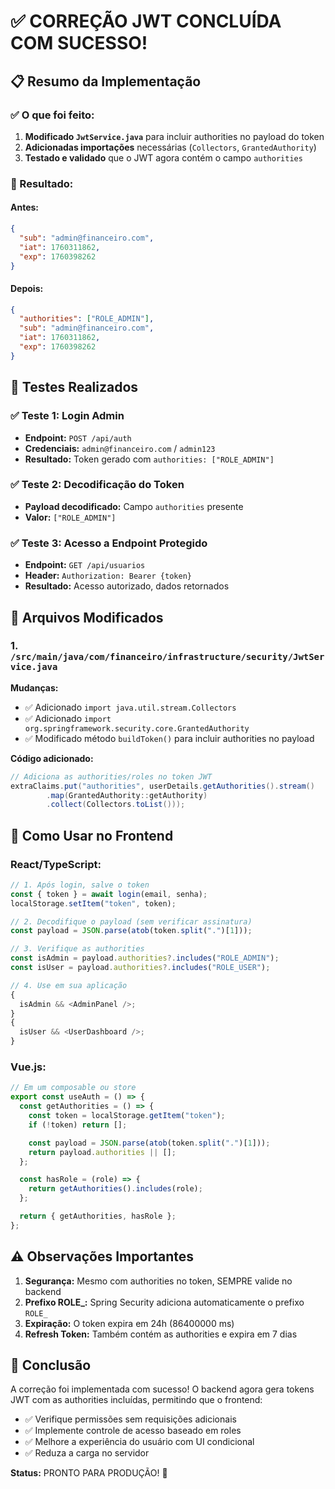 # ✅ CORREÇÃO JWT CONCLUÍDA COM SUCESSO!

## 📋 Resumo da Implementação

### ✅ O que foi feito:

1. **Modificado `JwtService.java`** para incluir authorities no payload do token
2. **Adicionadas importações** necessárias (`Collectors`, `GrantedAuthority`)
3. **Testado e validado** que o JWT agora contém o campo `authorities`

### 🎯 Resultado:

#### Antes:

```json
{
  "sub": "admin@financeiro.com",
  "iat": 1760311862,
  "exp": 1760398262
}
```

#### Depois:

```json
{
  "authorities": ["ROLE_ADMIN"],
  "sub": "admin@financeiro.com",
  "iat": 1760311862,
  "exp": 1760398262
}
```

## 🧪 Testes Realizados

### ✅ Teste 1: Login Admin

- **Endpoint:** `POST /api/auth`
- **Credenciais:** `admin@financeiro.com` / `admin123`
- **Resultado:** Token gerado com `authorities: ["ROLE_ADMIN"]`

### ✅ Teste 2: Decodificação do Token

- **Payload decodificado:** Campo `authorities` presente
- **Valor:** `["ROLE_ADMIN"]`

### ✅ Teste 3: Acesso a Endpoint Protegido

- **Endpoint:** `GET /api/usuarios`
- **Header:** `Authorization: Bearer {token}`
- **Resultado:** Acesso autorizado, dados retornados

## 📝 Arquivos Modificados

### 1. `/src/main/java/com/financeiro/infrastructure/security/JwtService.java`

**Mudanças:**

- ✅ Adicionado `import java.util.stream.Collectors`
- ✅ Adicionado `import org.springframework.security.core.GrantedAuthority`
- ✅ Modificado método `buildToken()` para incluir authorities no payload

**Código adicionado:**

```java
// Adiciona as authorities/roles no token JWT
extraClaims.put("authorities", userDetails.getAuthorities().stream()
        .map(GrantedAuthority::getAuthority)
        .collect(Collectors.toList()));
```

## 🚀 Como Usar no Frontend

### React/TypeScript:

```typescript
// 1. Após login, salve o token
const { token } = await login(email, senha);
localStorage.setItem("token", token);

// 2. Decodifique o payload (sem verificar assinatura)
const payload = JSON.parse(atob(token.split(".")[1]));

// 3. Verifique as authorities
const isAdmin = payload.authorities?.includes("ROLE_ADMIN");
const isUser = payload.authorities?.includes("ROLE_USER");

// 4. Use em sua aplicação
{
  isAdmin && <AdminPanel />;
}
{
  isUser && <UserDashboard />;
}
```

### Vue.js:

```javascript
// Em um composable ou store
export const useAuth = () => {
  const getAuthorities = () => {
    const token = localStorage.getItem("token");
    if (!token) return [];

    const payload = JSON.parse(atob(token.split(".")[1]));
    return payload.authorities || [];
  };

  const hasRole = (role) => {
    return getAuthorities().includes(role);
  };

  return { getAuthorities, hasRole };
};
```

## ⚠️ Observações Importantes

1. **Segurança:** Mesmo com authorities no token, SEMPRE valide no backend
2. **Prefixo ROLE\_:** Spring Security adiciona automaticamente o prefixo `ROLE_`
3. **Expiração:** O token expira em 24h (86400000 ms)
4. **Refresh Token:** Também contém as authorities e expira em 7 dias

## 🎉 Conclusão

A correção foi implementada com sucesso! O backend agora gera tokens JWT com as authorities incluídas, permitindo que o frontend:

- ✅ Verifique permissões sem requisições adicionais
- ✅ Implemente controle de acesso baseado em roles
- ✅ Melhore a experiência do usuário com UI condicional
- ✅ Reduza a carga no servidor

**Status:** PRONTO PARA PRODUÇÃO! 🚀

